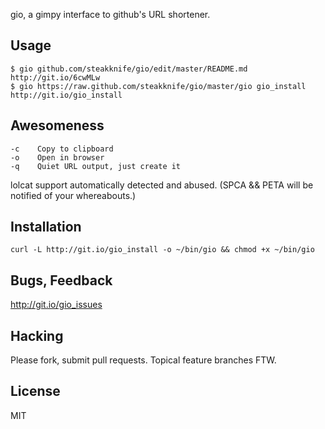 gio, a gimpy interface to github's URL shortener.

Usage
-----

    $ gio github.com/steakknife/gio/edit/master/README.md
    http://git.io/6cwMLw
    $ gio https://raw.github.com/steakknife/gio/master/gio gio_install
    http://git.io/gio_install


Awesomeness
-----------

    -c    Copy to clipboard 
    -o    Open in browser
    -q    Quiet URL output, just create it
  
  lolcat support automatically detected and abused.  (SPCA && PETA will be notified of your whereabouts.)


Installation
------------

    curl -L http://git.io/gio_install -o ~/bin/gio && chmod +x ~/bin/gio




Bugs, Feedback
--------------

http://git.io/gio_issues



Hacking
-------

Please fork, submit pull requests.  Topical feature branches FTW.



License
-------
MIT 
